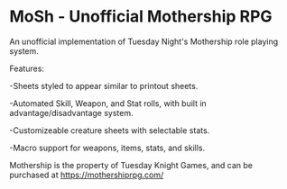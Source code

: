 # MoSh - Unofficial Mothership RPG
An unofficial implementation of Tuesday Night's Mothership role playing system.

Features:

  -Sheets styled to appear similar to printout sheets.
  
  -Automated Skill, Weapon, and Stat rolls, with built in advantage/disadvantage system.
  
  -Customizeable creature sheets with selectable stats.
  
  -Macro support for weapons, items, stats, and skills.

Mothership is the property of Tuesday Knight Games, and can be purchased at https://mothershiprpg.com/
